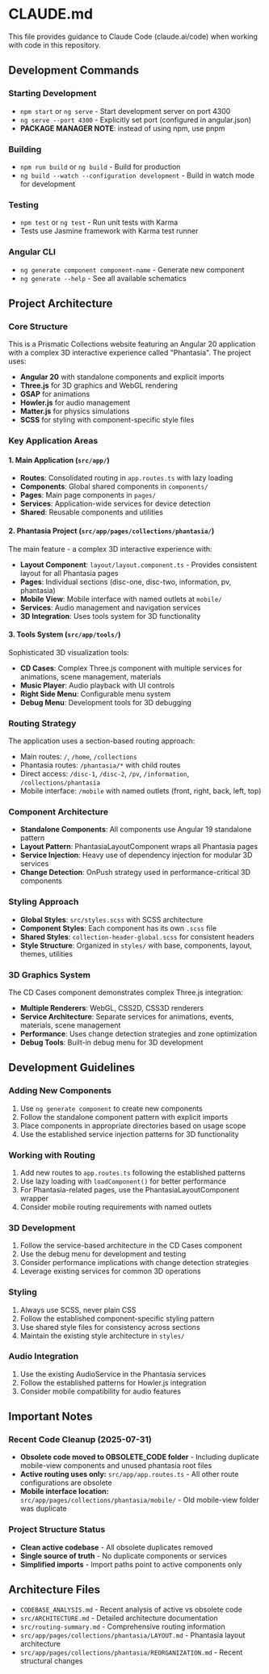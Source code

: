 # CLAUDE.md

This file provides guidance to Claude Code (claude.ai/code) when working with code in this repository.

## Development Commands

### Starting Development
- `npm start` or `ng serve` - Start development server on port 4300
- `ng serve --port 4300` - Explicitly set port (configured in angular.json)
- **PACKAGE MANAGER NOTE**: instead of using npm, use pnpm

### Building
- `npm run build` or `ng build` - Build for production
- `ng build --watch --configuration development` - Build in watch mode for development

### Testing
- `npm test` or `ng test` - Run unit tests with Karma
- Tests use Jasmine framework with Karma test runner

### Angular CLI
- `ng generate component component-name` - Generate new component
- `ng generate --help` - See all available schematics

## Project Architecture

### Core Structure
This is a Prismatic Collections website featuring an Angular 20 application with a complex 3D interactive experience called "Phantasia". The project uses:

- **Angular 20** with standalone components and explicit imports
- **Three.js** for 3D graphics and WebGL rendering
- **GSAP** for animations
- **Howler.js** for audio management
- **Matter.js** for physics simulations
- **SCSS** for styling with component-specific style files

### Key Application Areas

#### 1. Main Application (`src/app/`)
- **Routes**: Consolidated routing in `app.routes.ts` with lazy loading
- **Components**: Global shared components in `components/`
- **Pages**: Main page components in `pages/`
- **Services**: Application-wide services for device detection
- **Shared**: Reusable components and utilities

#### 2. Phantasia Project (`src/app/pages/collections/phantasia/`)
The main feature - a complex 3D interactive experience with:
- **Layout Component**: `layout/layout.component.ts` - Provides consistent layout for all Phantasia pages
- **Pages**: Individual sections (disc-one, disc-two, information, pv, phantasia)
- **Mobile View**: Mobile interface with named outlets at `mobile/`
- **Services**: Audio management and navigation services
- **3D Integration**: Uses tools system for 3D functionality

#### 3. Tools System (`src/app/tools/`)
Sophisticated 3D visualization tools:
- **CD Cases**: Complex Three.js component with multiple services for animations, scene management, materials
- **Music Player**: Audio playback with UI controls
- **Right Side Menu**: Configurable menu system
- **Debug Menu**: Development tools for 3D debugging

### Routing Strategy
The application uses a section-based routing approach:
- Main routes: `/`, `/home`, `/collections`
- Phantasia routes: `/phantasia/*` with child routes
- Direct access: `/disc-1`, `/disc-2`, `/pv`, `/information`, `/collections/phantasia`
- Mobile interface: `/mobile` with named outlets (front, right, back, left, top)

### Component Architecture
- **Standalone Components**: All components use Angular 19 standalone pattern
- **Layout Pattern**: PhantasiaLayoutComponent wraps all Phantasia pages
- **Service Injection**: Heavy use of dependency injection for modular 3D services
- **Change Detection**: OnPush strategy used in performance-critical 3D components

### Styling Approach
- **Global Styles**: `src/styles.scss` with SCSS architecture
- **Component Styles**: Each component has its own `.scss` file
- **Shared Styles**: `collection-header-global.scss` for consistent headers
- **Style Structure**: Organized in `styles/` with base, components, layout, themes, utilities

### 3D Graphics System
The CD Cases component demonstrates complex Three.js integration:
- **Multiple Renderers**: WebGL, CSS2D, CSS3D renderers
- **Service Architecture**: Separate services for animations, events, materials, scene management
- **Performance**: Uses change detection strategies and zone optimization
- **Debug Tools**: Built-in debug menu for 3D development

## Development Guidelines

### Adding New Components
1. Use `ng generate component` to create new components
2. Follow the standalone component pattern with explicit imports
3. Place components in appropriate directories based on usage scope
4. Use the established service injection patterns for 3D functionality

### Working with Routing
1. Add new routes to `app.routes.ts` following the established patterns
2. Use lazy loading with `loadComponent()` for better performance
3. For Phantasia-related pages, use the PhantasiaLayoutComponent wrapper
4. Consider mobile routing requirements with named outlets

### 3D Development
1. Follow the service-based architecture in the CD Cases component
2. Use the debug menu for development and testing
3. Consider performance implications with change detection strategies
4. Leverage existing services for common 3D operations

### Styling
1. Always use SCSS, never plain CSS
2. Follow the established component-specific styling pattern
3. Use shared style files for consistency across sections
4. Maintain the existing style architecture in `styles/`

### Audio Integration
1. Use the existing AudioService in the Phantasia services
2. Follow the established patterns for Howler.js integration
3. Consider mobile compatibility for audio features

## Important Notes

### Recent Code Cleanup (2025-07-31)
- **Obsolete code moved to OBSOLETE_CODE folder** - Including duplicate mobile-view components and unused phantasia root files
- **Active routing uses only:** `src/app/app.routes.ts` - All other route configurations are obsolete
- **Mobile interface location:** `src/app/pages/collections/phantasia/mobile/` - Old mobile-view folder was duplicate

### Project Structure Status
- **Clean active codebase** - All obsolete duplicates removed
- **Single source of truth** - No duplicate components or services
- **Simplified imports** - Import paths point to active components only

## Architecture Files
- `CODEBASE_ANALYSIS.md` - Recent analysis of active vs obsolete code
- `src/ARCHITECTURE.md` - Detailed architecture documentation
- `src/routing-summary.md` - Comprehensive routing information
- `src/app/pages/collections/phantasia/LAYOUT.md` - Phantasia layout architecture
- `src/app/pages/collections/phantasia/REORGANIZATION.md` - Recent structural changes